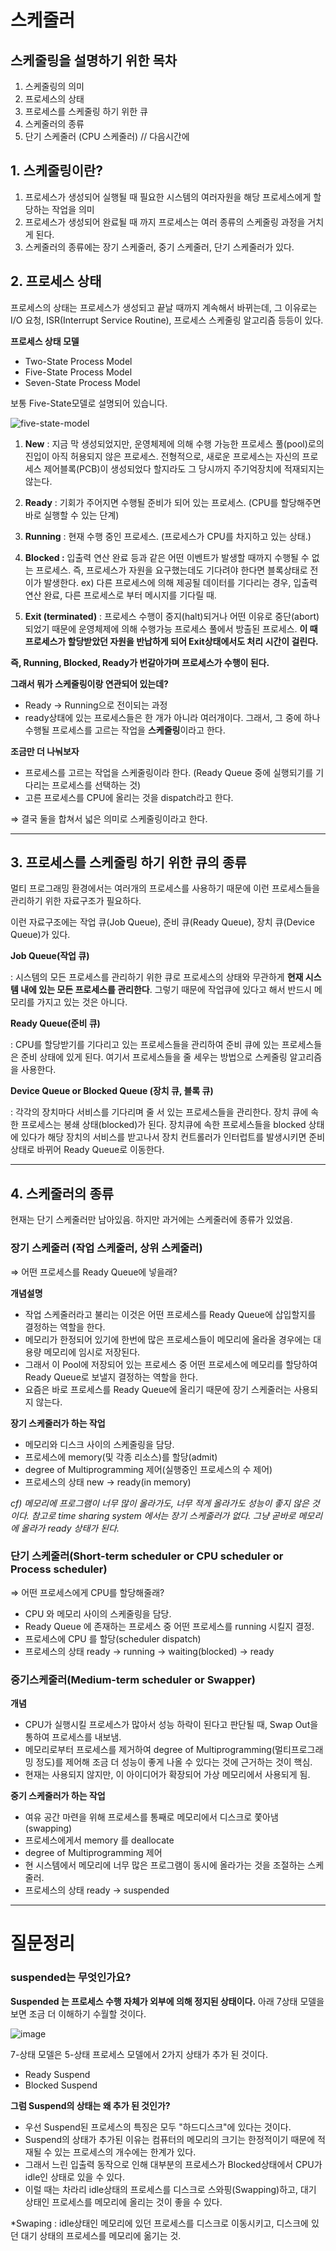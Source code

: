 



# **스케줄러**

## 스케줄링을 설명하기 위한 목차

1. 스케줄링의 의미
2. 프로세스의 상태
3. 프로세스를 스케줄링 하기 위한 큐
4. 스케줄러의 종류
5. 단기 스케줄러 (CPU 스케줄러) // 다음시간에

## 1. **스케줄링이란?**

1. 프로세스가 생성되어 실행될 때 필요한 시스템의 여러자원을 해당 프로세스에게 할당하는 작업을 의미
2. 프로세스가 생성되어 완료될 때 까지 프로세스는 여러 종류의 스케줄링 과정을 거치게 된다.
3. 스케줄러의 종류에는  장기 스케줄러, 중기 스케줄러, 단기 스케줄러가 있다.

## 2. **프로세스 상태**

 프로세스의 상태는 프로세스가 생성되고 끝날 때까지 계속해서 바뀌는데, 그 이유로는 I/O 요청, ISR(Interrupt Service Routine), 프로세스 스케줄링 알고리즘 등등이 있다.

**프로세스 상태 모델**

- Two-State Process Model
- Five-State Process Model
- Seven-State Process Model

보통 Five-State모델로 설명되어 있습니다.

![five-state-model](https://user-images.githubusercontent.com/40491724/122676600-b81f3380-d219-11eb-873f-94f3dc92cef6.png)

1. **New**
: 지금 막 생성되었지만, 운영체제에 의해 수행 가능한 프로세스 풀(pool)로의 진입이 아직 허용되지 않은 프로세스. 전형적으로, 새로운 프로세스는 자신의 프로세스 제어블록(PCB)이 생성되었다 할지라도 그 당시까지 주기억장치에 적재되지는 않는다.

2. **Ready**
: 기회가 주어지면 수행될 준비가 되어 있는 프로세스. (CPU를 할당해주면 바로 실행할 수 있는 단계)

3. **Running**
: 현재 수행 중인 프로세스. (프로세스가 CPU를 차지하고 있는 상태.)

4. **Blocked
:** 입출력 연산 완료 등과 같은 어떤 이벤트가 발생할 때까지 수행될 수 없는 프로세스. 즉, 프로세스가 자원을 요구했는데도 기다려야 한다면 블록상태로 전이가 발생한다.
ex) 
다른 프로세스에 의해 제공될 데이터를 기다리는 경우, 입출력 연산 완료, 다른 프로세스로 부터 메시지를 기다릴 때.

5. **Exit (terminated)**
: 프로세스 수행이 중지(halt)되거나 어떤 이유로 중단(abort)되었기 때문에 운영체제에 의해 수행가능 프로세스 풀에서 방출된 프로세스. **이 때 프로세스가 할당받았던 자원을 반납하게 되어  Exit상태에서도 처리 시간이 걸린다.**

**즉, Running, Blocked, Ready가 번갈아가며 프로세스가 수행이 된다.**

**그래서 뭐가 스케줄링이랑 연관되어 있는데?**

- Ready → Running으로 전이되는 과정
- ready상태에 있는 프로세스들은 한 개가 아니라 여러개이다. 그래서, 그 중에 하나 수행될 프로세스를 고르는 작업을 **스케줄링**이라고 한다.

**조금만 더 나눠보자**

- 프로세스를 고르는 작업을 스케줄링이라 한다. (Ready Queue 중에 실행되기를 기다리는 프로세스를 선택하는 것)
- 고른 프로세스를 CPU에 올리는 것을 dispatch라고 한다.

⇒ 결국 둘을 합쳐서 넓은 의미로 스케줄링이라고 한다.

---

## 3. 프로세스를 스케줄링 하기 위한 큐의 종류

 멀티 프로그래밍 환경에서는 여러개의 프로세스를 사용하기 때문에 이런 프로세스들을 관리하기 위한 자료구조가 필요하다.

이런 자료구조에는 작업 큐(Job Queue), 준비 큐(Ready Queue), 장치 큐(Device Queue)가 있다.

**Job Queue(작업 큐)**

: 시스템의 모든 프로세스를 관리하기 위한 큐로 프로세스의 상태와 무관하게 **현재 시스템 내에 있는 모든 프로세스를 관리한다**. 그렇기 때문에 작업큐에 있다고 해서 반드시 메모리를 가지고 있는 것은 아니다.

**Ready Queue(준비 큐)**

: CPU를 할당받기를 기다리고 있는 프로세스들을 관리하여 준비 큐에 있는 프로세스들은 준비 상태에 있게 된다. 여기서 프로세스들을 줄 세우는 방법으로 스케줄링 알고리즘을 사용한다.

**Device Queue or Blocked Queue (장치 큐, 블록 큐)**

: 각각의 장치마다 서비스를 기다리며 줄 서 있는 프로세스들을 관리한다. 장치 큐에 속한 프로세스는 봉쇄 상태(blocked)가 된다. 장치큐에 속한 프로세스들을 blocked 상태에 있다가 해당 장치의 서비스를 받고나서 장치 컨트롤러가 인터럽트를 발생시키면 준비 상태로 바뀌어 Ready Queue로 이동한다.

---

## 4. 스케줄러의 종류

현재는 단기 스케줄러만 남아있음. 하지만 과거에는 스케줄러에 종류가 있었음.

### **장기 스케줄러 (작업 스케줄러, 상위 스케줄러)**

⇒ 어떤 프로세스를 Ready Queue에 넣을래?

**개념설명**

- 작업 스케줄러라고 불리는 이것은 어떤 프로세스를 Ready Queue에 삽입할지를 결정하는 역할을 한다.
- 메모리가 한정되어 있기에 한번에 많은 프로세스들이 메모리에 올라올 경우에는 대용량 메모리에 임시로 저장된다.
- 그래서 이 Pool에 저장되어 있는 프로세스 중 어떤 프로세스에 메모리를 할당하여 Ready Queue로 보낼지 결정하는 역할을 한다.
- 요즘은 바로 프로세스를 Ready Queue에 올리기 때문에 장기 스케줄러는 사용되지 않는다.

**장기 스케줄러가 하는 작업**

- 메모리와 디스크 사이의 스케줄링을 담당.
- 프로세스에 memory(및 각종 리소스)를 할당(admit)
- degree of Multiprogramming 제어(실행중인 프로세스의 수 제어)
- 프로세스의 상태
new -> ready(in memory)

*cf) 메모리에 프로그램이 너무 많이 올라가도, 너무 적게 올라가도 성능이 좋지 않은 것이다. 참고로 time sharing system 에서는 장기 스케줄러가 없다. 그냥 곧바로 메모리에 올라가 ready 상태가 된다.*

### 단기 스케줄러(Short-term scheduler or CPU scheduler or Process scheduler)

⇒ 어떤 프로세스에게 CPU를 할당해줄래?

- CPU 와 메모리 사이의 스케줄링을 담당.
- Ready Queue 에 존재하는 프로세스 중 어떤 프로세스를 running 시킬지 결정.
- 프로세스에 CPU 를 할당(scheduler dispatch)
- 프로세스의 상태
ready -> running -> waiting(blocked) -> ready

### **중기스케줄러(Medium-term scheduler or Swapper)**

**개념**

- CPU가 실행시킬 프로세스가 많아서 성능 하락이 된다고 판단될 때, Swap Out을 통하여 프로세스를 내보냄.
- 메모리로부터 프로세스를 제거하여 degree of Multiprogramming(멀티프로그래밍 정도)를 제어해 조금 더 성능이 좋게 나올 수 있다는 것에 근거하는 것이 핵심.
- 현재는 사용되지 않지만, 이 아이디어가 확장되어 가상 메모리에서 사용되게 됨.

**중기 스케줄러가 하는 작업**

- 여유 공간 마련을 위해 프로세스를 통째로 메모리에서 디스크로 쫓아냄 (swapping)
- 프로세스에게서 memory 를 deallocate
- degree of Multiprogramming 제어
- 현 시스템에서 메모리에 너무 많은 프로그램이 동시에 올라가는 것을 조절하는 스케줄러.
- 프로세스의 상태
ready -> suspended





---

# 질문정리



### suspended는 무엇인가요?



**Suspended 는 프로세스 수행 자체가 외부에 의해 정지된 상태이다.** 아래 7상태 모델을 보면 조금 더 이해하기 수월할 것이다.



![image](https://user-images.githubusercontent.com/40491724/122676919-07199880-d21b-11eb-96f7-1fa64b91bee1.png)

7-상태 모델은 5-상태 프로세스 모델에서 2가지 상태가 추가 된 것이다.

- Ready Suspend
- Blocked Suspend



**그럼 Suspend의 상태는 왜 추가 된 것인가?**

- 우선 Suspend된 프로세스의 특징은 모두 "하드디스크"에 있다는 것이다. 
- Suspend의 상태가 추가된 이유는 컴퓨터의 메모리의 크기는 한정적이기 때문에 적재될 수 있는 프로세스의 개수에는 한계가 있다. 
- 그래서 느린 입출력 동작으로 인해 대부분의 프로세스가 Blocked상태에서 CPU가 idle인 상태로 있을 수 있다.
- 이럴 때는 차라리 idle상태의 프로세스를 디스크로 스와핑(Swapping)하고, 대기 상태인 프로세스를 메모리에 올리는 것이 좋을 수 있다.



*Swaping : idle상태인 메모리에 있던 프로세스를 디스크로 이동시키고, 디스크에 있던 대기 상태의 프로세스를 메모리에 옮기는 것.